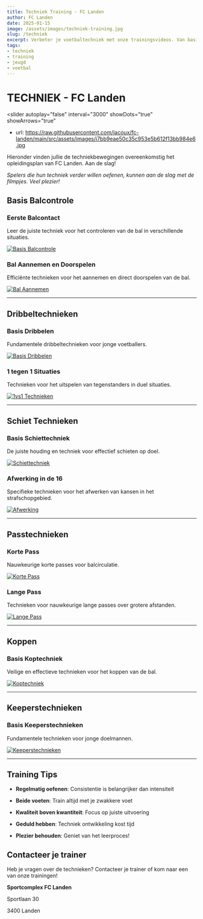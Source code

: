 ```yaml
---
title: Techniek Training - FC Landen
author: FC Landen
date: 2025-01-15
image: /assets/images/techniek-training.jpg
slug: /techniek
excerpt: Verbeter je voetbaltechniek met onze trainingsvideos. Van basis balcontrole tot geavanceerde technieken.
tags:
- techniek
- training
- jeugd
- voetbal
---
```


# TECHNIEK - FC Landen

<slider
  autoplay="false"
  interval="3000"
  showDots="true"
  showArrows="true"
  
>
  - url: https://raw.githubusercontent.com/jacoux/fc-landen/main/src/assets/images/i7bb9eae50c35c953e5b612f13bb984e6.jpg
</slider>

Hieronder vinden jullie de techniekbewegingen overeenkomstig het opleidingsplan van FC Landen. Aan de slag!

*Spelers die hun techniek verder willen oefenen, kunnen aan de slag met de filmpjes. Veel plezier!*

## Basis Balcontrole

### Eerste Balcontact

Leer de juiste techniek voor het controleren van de bal in verschillende situaties.

[![Basis Balcontrole](https://img.youtube.com/vi/yebKof3GhCA/0.jpg)](https://www.youtube.com/watch?v=yebKof3GhCA)

### Bal Aannemen en Doorspelen

Efficiënte technieken voor het aannemen en direct doorspelen van de bal.

[![Bal Aannemen](https://img.youtube.com/vi/KpnZLKUwZJ8/0.jpg)](https://www.youtube.com/watch?v=KpnZLKUwZJ8)

---

## Dribbeltechnieken

### Basis Dribbelen

Fundamentele dribbeltechnieken voor jonge voetballers.

[![Basis Dribbelen](https://img.youtube.com/vi/8E4dZYwmk7o/0.jpg)](https://www.youtube.com/watch?v=8E4dZYwmk7o)

### 1 tegen 1 Situaties

Technieken voor het uitspelen van tegenstanders in duel situaties.

[![1vs1 Technieken](https://img.youtube.com/vi/mfGdN4RmVHM/0.jpg)](https://www.youtube.com/watch?v=mfGdN4RmVHM)

---

## Schiet Technieken

### Basis Schiettechniek

De juiste houding en techniek voor effectief schieten op doel.

[![Schiettechniek](https://img.youtube.com/vi/Ay8bkTaUsjg/0.jpg)](https://www.youtube.com/watch?v=Ay8bkTaUsjg)

### Afwerking in de 16

Specifieke technieken voor het afwerken van kansen in het strafschopgebied.

[![Afwerking](https://img.youtube.com/vi/q7f1c-XRQgM/0.jpg)](https://www.youtube.com/watch?v=q7f1c-XRQgM)

---

## Passtechnieken

### Korte Pass

Nauwkeurige korte passes voor balcirculatie.

[![Korte Pass](https://img.youtube.com/vi/5dZXQiAuXJc/0.jpg)](https://www.youtube.com/watch?v=5dZXQiAuXJc)

### Lange Pass

Technieken voor nauwkeurige lange passes over grotere afstanden.

[![Lange Pass](https://img.youtube.com/vi/WF3W0nIwFnw/0.jpg)](https://www.youtube.com/watch?v=WF3W0nIwFnw)

---

## Koppen

### Basis Koptechniek

Veilige en effectieve technieken voor het koppen van de bal.

[![Koptechniek](https://img.youtube.com/vi/4ZWWOEqTCWE/0.jpg)](https://www.youtube.com/watch?v=4ZWWOEqTCWE)

---

## Keeperstechnieken

### Basis Keeperstechnieken

Fundamentele technieken voor jonge doelmannen.

[![Keeperstechnieken](https://img.youtube.com/vi/RKZyKKPzkHs/0.jpg)](https://www.youtube.com/watch?v=RKZyKKPzkHs)

---

## Training Tips

- **Regelmatig oefenen**: Consistentie is belangrijker dan intensiteit

- **Beide voeten**: Train altijd met je zwakkere voet

- **Kwaliteit boven kwantiteit**: Focus op juiste uitvoering

- **Geduld hebben**: Techniek ontwikkeling kost tijd

- **Plezier behouden**: Geniet van het leerproces!

## Contacteer je trainer

Heb je vragen over de technieken? Contacteer je trainer of kom naar een van onze trainingen!

**Sportcomplex FC Landen**

Sportlaan 30

3400 Landen